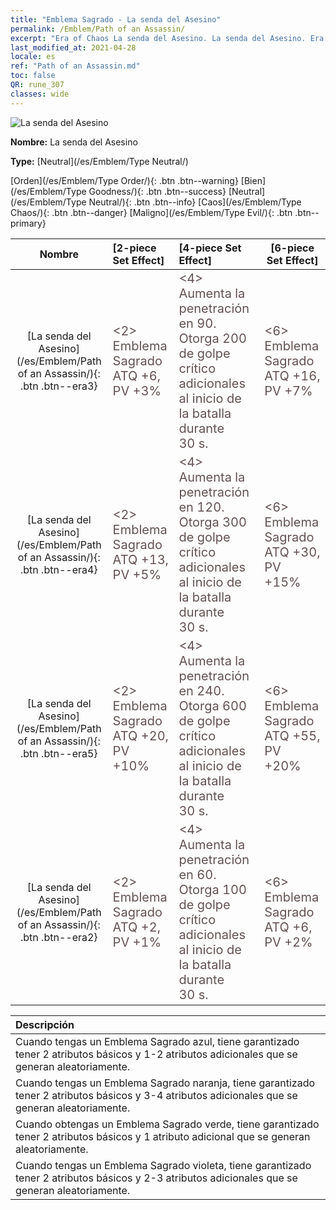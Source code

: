 ```yaml
---
title: "Emblema Sagrado - La senda del Asesino"
permalink: /Emblem/Path of an Assassin/
excerpt: "Era of Chaos La senda del Asesino. La senda del Asesino. Era of Chaos Emblema Sagrado La senda del Asesino. Era of Chaos Neutral La senda del Asesino"
last_modified_at: 2021-04-28
locale: es
ref: "Path of an Assassin.md"
toc: false
QR: rune_307
classes: wide
---
```


  ![La senda del Asesino](/images/r/rune_icon_107.png)

 **Nombre:** La senda del Asesino

 **Type:** [Neutral](/es/Emblem/Type Neutral/)

  [Orden](/es/Emblem/Type Order/){: .btn .btn--warning}   [Bien](/es/Emblem/Type Goodness/){: .btn .btn--success}   [Neutral](/es/Emblem/Type Neutral/){: .btn .btn--info}   [Caos](/es/Emblem/Type Chaos/){: .btn .btn--danger}   [Maligno](/es/Emblem/Type Evil/){: .btn .btn--primary} 

  |  Nombre    | [2-piece Set Effect] | [4-piece Set Effect] | [6-piece Set Effect]  | 
  |:-----------------------:|:-------------------|:-----------------|----------------| 
  | [La senda del Asesino](/es/Emblem/Path of an Assassin/){: .btn .btn--era3} | <span style="color: #645252;font-size:20px">&lt;2&gt; Emblema Sagrado ATQ +6, PV +3%</span> | <span style="color: #645252;font-size:20px">&lt;4&gt; Aumenta la penetración en 90. Otorga 200 de golpe crítico adicionales al inicio de la batalla durante 30 s.</span> | <span style="color: #645252;font-size:20px">&lt;6&gt; Emblema Sagrado ATQ +16, PV +7%</span> | 
  | [La senda del Asesino](/es/Emblem/Path of an Assassin/){: .btn .btn--era4} | <span style="color: #645252;font-size:20px">&lt;2&gt; Emblema Sagrado ATQ +13, PV +5%</span> | <span style="color: #645252;font-size:20px">&lt;4&gt; Aumenta la penetración en 120. Otorga 300 de golpe crítico adicionales al inicio de la batalla durante 30 s.</span> | <span style="color: #645252;font-size:20px">&lt;6&gt; Emblema Sagrado ATQ +30, PV +15%</span> | 
  | [La senda del Asesino](/es/Emblem/Path of an Assassin/){: .btn .btn--era5} | <span style="color: #645252;font-size:20px">&lt;2&gt; Emblema Sagrado ATQ +20, PV +10%</span> | <span style="color: #645252;font-size:20px">&lt;4&gt; Aumenta la penetración en 240. Otorga 600 de golpe crítico adicionales al inicio de la batalla durante 30 s.</span> | <span style="color: #645252;font-size:20px">&lt;6&gt; Emblema Sagrado ATQ +55, PV +20%</span> | 
  | [La senda del Asesino](/es/Emblem/Path of an Assassin/){: .btn .btn--era2} | <span style="color: #645252;font-size:20px">&lt;2&gt; Emblema Sagrado ATQ +2, PV +1%</span> | <span style="color: #645252;font-size:20px">&lt;4&gt; Aumenta la penetración en 60. Otorga 100 de golpe crítico adicionales al inicio de la batalla durante 30 s.</span> | <span style="color: #645252;font-size:20px">&lt;6&gt; Emblema Sagrado ATQ +6, PV +2%</span> | 

  |         Descripción            | 
  |:-------------------------------|
  | Cuando tengas un Emblema Sagrado azul, tiene garantizado tener 2 atributos básicos y 1-2 atributos adicionales que se generan aleatoriamente. |
  | Cuando tengas un Emblema Sagrado naranja, tiene garantizado tener 2 atributos básicos y 3-4 atributos adicionales que se generan aleatoriamente. |
  | Cuando obtengas un Emblema Sagrado verde, tiene garantizado tener 2 atributos básicos y 1 atributo adicional que se generan aleatoriamente. |
  | Cuando tengas un Emblema Sagrado violeta, tiene garantizado tener 2 atributos básicos y 2-3 atributos adicionales que se generan aleatoriamente. |
